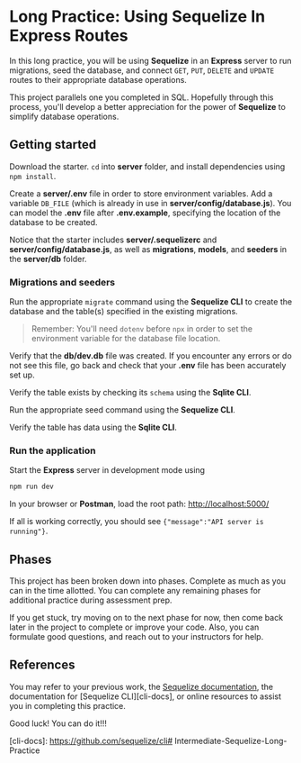 # Long Practice: Using Sequelize In Express Routes

In this long practice, you will be using **Sequelize** in an **Express** server 
to run migrations, seed the database, and connect `GET`, `PUT`, `DELETE` and 
`UPDATE` routes to their appropriate database operations.

This project parallels one you completed in SQL. Hopefully through this process,
you'll develop a better appreciation for the power of **Sequelize** to simplify
database operations.

## Getting started

Download the starter. `cd` into __server__ folder, and install dependencies
using `npm install`.

Create a __server/.env__ file in order to store environment variables. Add a
variable `DB_FILE` (which is already in use in __server/config/database.js__).
You can model the __.env__ file after __.env.example__, specifying the location 
of the database to be created.

Notice that the starter includes __server/.sequelizerc__ and 
__server/config/database.js__, as well as __migrations__, __models__, and 
__seeders__ in the __server/db__ folder.

### Migrations and seeders

Run the appropriate `migrate` command using the **Sequelize CLI** to create the 
database and the table(s) specified in the existing migrations.

> Remember: You'll need `dotenv` before `npx` in order to set the
> environment variable for the database file location.

Verify that the __db/dev.db__ file was created. If you encounter any
errors or do not see this file, go back and check that your __.env__ file has 
been accurately set up.

Verify the table exists by checking its `schema` using the **Sqlite CLI**.

Run the appropriate seed command using the **Sequelize CLI**.

Verify the table has data using the **Sqlite CLI**.

### Run the application

Start the **Express** server in development mode using 

```sh
npm run dev
```

In your browser or **Postman**, load the root path: 
[http://localhost:5000/][localhost]

If all is working correctly, you should see
`{"message":"API server is running"}`.

## Phases

This project has been broken down into phases. Complete as much as you can in
the time allotted. You can complete any remaining phases for additional practice
during assessment prep.

If you get stuck, try moving on to the next phase for now, then come back later
in the project to complete or improve your code. Also, you can formulate good
questions, and reach out to your instructors for help.

## References

You may refer to your previous work, the [Sequelize documentation][docs], the
documentation for [Sequelize CLI][cli-docs], or online resources to assist you
in completing this practice.

Good luck! You can do it!!!


[localhost]: http://localhost:5000/
[docs]: https://sequelize.org/master/manual/getting-started.html#new-databases-versus-existing-databases
[cli-docs]: https://github.com/sequelize/cli# Intermediate-Sequelize-Long-Practice
